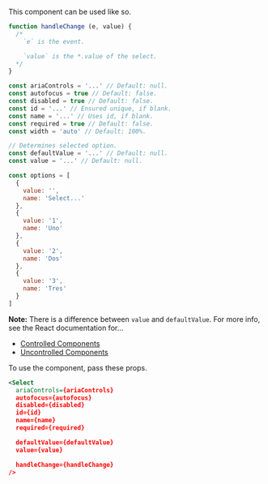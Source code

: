 This component can be used like so.

```js
function handleChange (e, value) {
  /*
    `e` is the event.

    `value` is the *.value of the select.
  */
}

const ariaControls = '...' // Default: null.
const autofocus = true // Default: false.
const disabled = true // Default: false.
const id = '...' // Ensured unique, if blank.
const name = '...' // Uses id, if blank.
const required = true // Default: false.
const width = 'auto' // Default: 100%.

// Determines selected option.
const defaultValue = '...' // Default: null.
const value = '...' // Default: null.

const options = [
  {
    value: '',
    name: 'Select...'
  },
  {
    value: '1',
    name: 'Uno'
  },
  {
    value: '2',
    name: 'Dos'
  },
  {
    value: '3',
    name: 'Tres'
  }
]
```

**Note:** There is a difference between `value` and `defaultValue`. For more info, see the React documentation for…

* [Controlled Components](https://facebook.github.io/react/docs/forms.html#controlled-components)
* [Uncontrolled Components](https://facebook.github.io/react/docs/forms.html#uncontrolled-components)

To use the component, pass these props.

```xml
<Select
  ariaControls={ariaControls}
  autofocus={autofocus}
  disabled={disabled}
  id={id}
  name={name}
  required={required}

  defaultValue={defaultValue}
  value={value}

  handleChange={handleChange}
/>
```